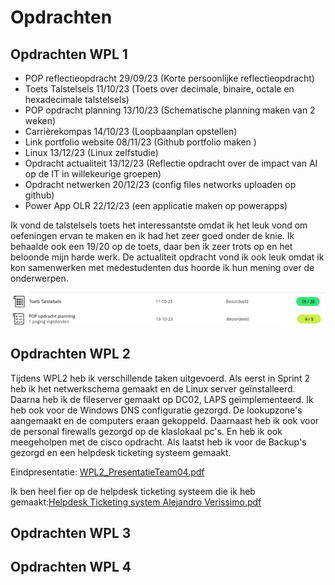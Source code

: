 # Opdrachten

## Opdrachten WPL 1
- POP reflectieopdracht 29/09/23 (Korte persoonlijke reflectieopdracht)
- Toets Talstelsels 11/10/23 (Toets over decimale, binaire, octale en hexadecimale talstelsels)
- POP opdracht planning 13/10/23 (Schematische planning maken van 2 weken)
- Carrièrekompas 14/10/23 (Loopbaanplan opstellen)
- Link portfolio website 08/11/23 (Github portfolio maken )
- Linux 13/12/23 (Linux zelfstudie)
- Opdracht actualiteit 13/12/23 (Reflectie opdracht over de impact van AI op de IT in willekeurige groepen)
- Opdracht netwerken 20/12/23 (config files networks uploaden op github)
- Power App OLR 22/12/23 (een applicatie maken op powerapps)

Ik vond de talstelsels toets het interessantste omdat ik het leuk vond om oefeningen ervan te maken en ik had het zeer goed onder de knie. Ik behaalde ook een 19/20 op de toets, daar ben ik zeer trots op en het beloonde mijn harde werk. 
De actualiteit opdracht vond ik ook leuk omdat ik kon samenwerken met medestudenten dus hoorde ik hun mening over de onderwerpen.

![](./talstelsel.png?raw=true)
![](./pop.png?raw=true)




## Opdrachten WPL 2
Tijdens WPL2 heb ik verschillende taken uitgevoerd. Als eerst in Sprint 2 heb ik het netwerkschema gemaakt en de Linux server geïnstalleerd. Daarna heb ik de fileserver gemaakt op DC02, LAPS geïmplementeerd. Ik heb ook voor de Windows DNS configuratie gezorgd. De lookupzone's aangemaakt en de computers eraan gekoppeld. Daarnaast heb ik ook voor de personal firewalls gezorgd op de klaslokaal pc's. En heb ik ook meegeholpen met de cisco opdracht. Als laatst heb ik voor de Backup's gezorgd en een helpdesk ticketing systeem gemaakt.

Eindpresentatie: [WPL2_PresentatieTeam04.pdf](https://github.com/PXL-Digital-SNE-Werkplekleren/portfolio-AlejandroVerissimoPXL/files/15476354/WPL2_PresentatieTeam04.pdf)


Ik ben heel fier op de helpdesk ticketing systeem die ik heb gemaakt:[Helpdesk Ticketing system Alejandro Verissimo.pdf](https://github.com/PXL-Digital-SNE-Werkplekleren/portfolio-AlejandroVerissimoPXL/files/15473352/Helpdesk.Ticketing.system.Alejandro.Verissimo.pdf)

## Opdrachten WPL 3

## Opdrachten WPL 4
